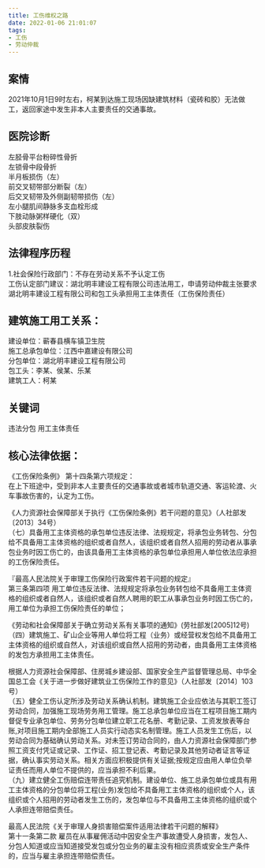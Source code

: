 ```yaml
---
title: 工伤维权之路
date: 2022-01-06 21:01:07
tags: 
- 工伤
- 劳动仲裁
---
```

## 案情
2021年10月1日9时左右，柯某到达施工现场因缺建筑材料（瓷砖和胶）无法做工，返回家途中发生非本人主要责任的交通事故。
<!--more-->
## 医院诊断
左胫骨平台粉碎性骨折  
左锁骨中段骨折  
半月板损伤（左）  
前交叉韧带部分断裂（左）  
后交叉韧带及外侧副韧带损伤（左）  
左小腿肌间静脉多支血栓形成  
下肢动脉粥样硬化（双）  
头部皮肤裂伤  

## 法律程序历程
1.社会保险行政部门：不存在劳动关系不予认定工伤  
工伤认定部门建议：湖北明丰建设工程有限公司违法用工，申请劳动仲裁主张要求湖北明丰建设工程有限公司和包工头承担用工主体责任（工伤保险责任）

## 建筑施工用工关系：
建设单位：蕲春县横车镇卫生院  
施工总承包单位：江西中嘉建设有限公司  
分包单位：湖北明丰建设工程有限公司  
包工头：李某、侯某、乐某  
建筑工人：柯某 

## 关键词
违法分包 用工主体责任  

## 核心法律依据：
《工伤保险条例》
第十四条第六项规定：  
在上下班途中，受到非本人主要责任的交通事故或者城市轨道交通、客运轮渡、火车事故伤害的，认定为工伤。

《人力资源社会保障部关于执行《工伤保险条例》若干问题的意见》（人社部发〔2013〕34号）  
（七）具备用工主体资格的承包单位违反法律、法规规定，将承包业务转包、分包给不具备用工主体资格的组织或者自然人，该组织或者自然人招用的劳动者从事承包业务时因工伤亡的，由该具备用工主体资格的承包单位承担用人单位依法应承担的工伤保险责任。

『最高人民法院关于审理工伤保险行政案件若干问题的规定』   
第三条第四项 用工单位违反法律、法规规定将承包业务转包给不具备用工主体资格的组织或者自然人，该组织或者自然人聘用的职工从事承包业务时因工伤亡的，用工单位为承担工伤保险责任的单位；

《劳动和社会保障部关于确立劳动关系有关事项的通知》(劳社部发[2005]12号)  
（四）建筑施工、矿山企业等用人单位将工程（业务）或经营权发包给不具备用工主体资格的组织或自然人，对该组织或自然人招用的劳动者，由具备用工主体资格的发包方承担用工主体责任。

根据人力资源社会保障部、住房城乡建设部、国家安全生产监督管理总局、中华全国总工会《关于进一步做好建筑业工伤保险工作的意见》（人社部发〔2014〕103号）  
（五）健全工伤认定所涉及劳动关系确认机制。建筑施工企业应依法与其职工签订劳动合同，加强施工现场劳务用工管理。施工总承包单位应当在工程项目施工期内督促专业承包单位、劳务分包单位建立职工花名册、考勤记录、工资发放表等台账,对项目施工期内全部施工人员实行动态实名制管理。施工人员发生工伤后，以劳动合同为基础确认劳动关系。对未签订劳动合同的，由人力资源社会保障部门参照工资支付凭证或记录、工作证、招工登记表、考勤记录及其他劳动者证言等证据，确认事实劳动关系。相关方面应积极提供有关证据;按规定应由用人单位负举证责任而用人单位不提供的，应当承担不利后果。  
（九）建立健全工伤赔偿连带责任追究机制。建设单位、施工总承包单位或具有用工主体资格的分包单位将工程(业务)发包给不具备用工主体资格的组织或个人，该组织或个人招用的劳动者发生工伤的，发包单位与不具备用工主体资格的组织或个人承担连带赔偿责任。

最高人民法院《关于审理人身损害赔偿案件适用法律若干问题的解释》  
第十一条第二款 雇员在从事雇佣活动中因安全生产事故遭受人身损害，发包人、分包人知道或应当知道接受发包或分包业务的雇主没有相应资质或安全生产条件的，应当与雇主承担连带赔偿责任。